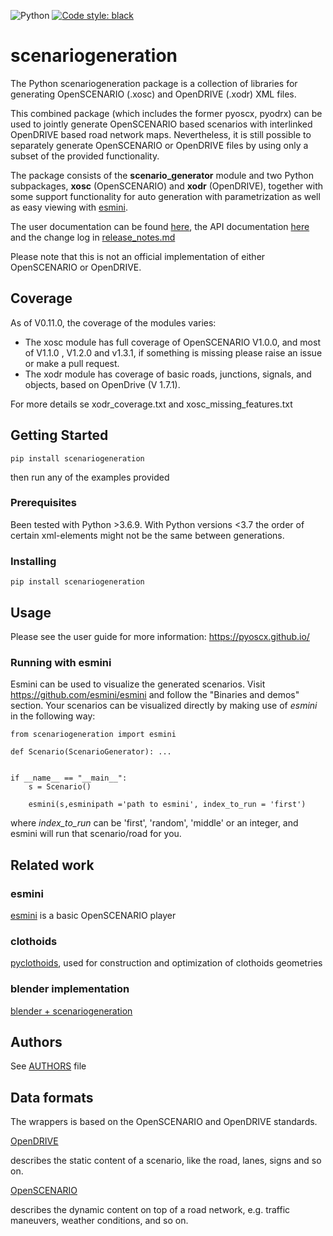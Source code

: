 ![Python](https://github.com/pyoscx/scenariogeneration/actions/workflows/python.yml/badge.svg?branch=main)
[![Code style: black](https://img.shields.io/badge/code%20style-black-000000.svg)](https://github.com/psf/black)

# scenariogeneration

The Python scenariogeneration package is a collection of libraries for generating OpenSCENARIO (.xosc) and OpenDRIVE (.xodr) XML files.

This combined package (which includes the former pyoscx, pyodrx) can be used to jointly generate OpenSCENARIO based scenarios with interlinked OpenDRIVE based road network maps. Nevertheless, it is still possible to separately generate OpenSCENARIO or OpenDRIVE files by using only a subset of the provided functionality.

The package consists of the __scenario_generator__ module and two Python subpackages, __xosc__ (OpenSCENARIO) and __xodr__ (OpenDRIVE), together with some support functionality for auto generation with parametrization as well as easy viewing with [esmini](https://github.com/esmini/esmini).

The user documentation can be found [here](https://pyoscx.github.io/), the API documentation [here](https://pyoscx.github.io/scenariogeneration/index.html) and the change log in [release_notes.md](https://github.com/pyoscx/scenariogeneration/blob/main/release_notes.md)

Please note that this is not an official implementation of either OpenSCENARIO or OpenDRIVE.

## Coverage

As of V0.11.0, the coverage of the modules varies:
- The xosc module has full coverage of OpenSCENARIO V1.0.0, and most of V1.1.0 , V1.2.0 and v1.3.1, if something is missing please raise an issue or make a pull request.
- The xodr module has coverage of basic roads, junctions, signals, and objects, based on OpenDrive (V 1.7.1).

For more details se xodr_coverage.txt and xosc_missing_features.txt

## Getting Started

```
pip install scenariogeneration
```
then run any of the examples provided

### Prerequisites

Been tested with Python >3.6.9.
With Python versions <3.7 the order of certain xml-elements might not be the same between generations.

### Installing

```
pip install scenariogeneration
```

## Usage

Please see the user guide for more information: https://pyoscx.github.io/

### Running with esmini

Esmini can be used to visualize the generated scenarios. Visit https://github.com/esmini/esmini and follow the "Binaries and demos" section.
Your scenarios can be visualized directly by making use of *esmini* in the following way:

```
from scenariogeneration import esmini

def Scenario(ScenarioGenerator): ...


if __name__ == "__main__":
    s = Scenario()

    esmini(s,esminipath ='path to esmini', index_to_run = 'first')
```
where *index_to_run* can be 'first', 'random', 'middle' or an integer, and esmini will run that scenario/road for you.

## Related work

### esmini

[esmini](https://github.com/esmini/esmini) is a basic OpenSCENARIO player

### clothoids

[pyclothoids](https://github.com/phillipd94/pyclothoids), used for construction and optimization of clothoids geometries

### blender implementation

[blender + scenariogeneration](https://github.com/johschmitz/blender-driving-scenario-creator)

## Authors

See [AUTHORS](https://github.com/pyoscx/scenariogeneration/blob/main/AUTHORS) file

## Data formats

The wrappers is based on the OpenSCENARIO and OpenDRIVE standards.

[OpenDRIVE](https://www.asam.net/standards/detail/opendrive/)

describes the static content of a scenario, like the road, lanes, signs and so on.

[OpenSCENARIO](https://www.asam.net/standards/detail/openscenario/)

describes the dynamic content on top of a road network, e.g. traffic maneuvers, weather conditions, and so on.

